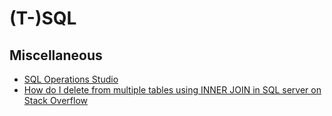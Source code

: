 # \(T-\)SQL

## Miscellaneous

* [SQL Operations Studio](https://docs.microsoft.com/en-us/sql/sql-operations-studio/)
* [How do I delete from multiple tables using INNER JOIN in SQL server on Stack Overflow](https://stackoverflow.com/questions/783726/how-do-i-delete-from-multiple-tables-using-inner-join-in-sql-server)

